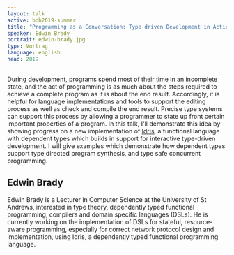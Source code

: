 ```yaml
---
layout: talk
active: bob2019-summer
title: "Programming as a Conversation: Type-driven Development in Action"
speaker: Edwin Brady
portrait: edwin-brady.jpg
type: Vortrag
language: english
head: 2019
---
```


During development, programs spend most of their time in an incomplete
state, and the act of programming is as much about the steps required to
achieve a complete program as it is about the end result. Accordingly,
it is helpful for language implementations and tools to support the
editing process as well as check and compile the end result. Precise
type systems can support this process by allowing a programmer to state
up front certain important properties of a program. In this talk, I'll
demonstrate this idea by showing progress on a new implementation of
[Idris](https://idris-lang.org), a functional language with dependent
types which builds in support for interactive type-driven development.
I will give examples which demonstrate how dependent types support type
directed program synthesis, and type safe concurrent programming.

## Edwin Brady

Edwin Brady is a Lecturer in Computer Science at the University of St
Andrews, interested in type theory, dependently typed functional
programming, compilers and domain specific languages (DSLs). He is
currently working on the implementation of DSLs for stateful,
resource-aware programming, especially for correct network protocol
design and implementation, using Idris, a dependently typed functional
programming language.
